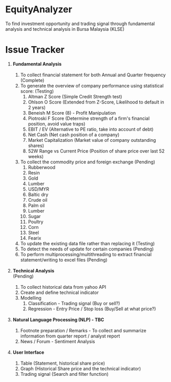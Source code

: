 # EquityAnalyzer
To find investment opportunity and trading signal through fundamental analysis and technical analysis in Bursa Malaysia (KLSE)

# Issue Tracker
<ol>
    <li> <b> Fundamental Analysis </b>
    <ol>
    <br/>
        <li> To collect financial statement for both Annual and Quarter frequency (Complete)
        <li> To generate the overview of company performance using statistical score: (Testing)
        <ol>
            <li> Altman Z Score (Simple Credit Strength test)
            <li> Ohlson O Score (Extended from Z-Score, Likelihood to default in 2 years)
            <li> Beneish M Score (8) - Profit Manipulation 
            <li> Piotroski F Score (Determine strength of a firm's financial position, avoid value traps)
            <li> EBIT / EV (Alternative to PE ratio, take into account of debt)
            <li> Net Cash (Net cash position of a company)
            <li> Market Capitalization (Market value of company outstanding shares)
            <li> 52W Range vs Current Price (Position of share price over last 52 weeks) 
        </ol>        
        <li> To collect the commodity price and foreign exchange  (Pending)      
            <ol>
                <li> Rubberwood
                <li> Resin
                <li> Gold
                <li> Lumber
                <li> USD/MYR
                <li> Baltic dry
                <li> Crude oil
                <li> Palm oil
                <li> Lumber
                <li> Sugar
                <li> Poultry
                <li> Corn
                <li> Steel
                <li> Fearix
            </ol>          
        <li> To update the existing data file rather than replacing it (Testing)
        <li> To detect the needs of update for certain companies (Pending)
        <li> To perform multiprocessing/multithreading to extract financial statement/writing to excel files (Pending)
    </ol>    
    <br/>
    <li> <b> Technical Analysis </b> <br/> (Pending)
    <ol>
    <br/>
        <li> To collect historical data from yahoo API
        <li> Create and define technical indicator        
        <li> Modelling        
            <ol>
                <li> Classification - Trading signal (Buy or sell?)
                <li> Regression - Entry Price / Stop loss (Buy/Sell at what price?) <br/>
            </ol>
    </ol> 
    <br/>
    <li> <b> Natural Language Processing (NLP) - TBC </b>    
    <ol>
    <br/>
        <li> Footnote preparation / Remarks
            - To collect and summarize information from quarter report / analyst report
        <li> News / Forum
            - Sentiment Analysis <br/>
    </ol>       
    <br/>
    <li> <b> User Interface </b>    
    <ol>
    <br/>        
        <li> Table (Statement, historical share price)
        <li> Graph (Historical Share price and the technical indicator)
        <li> Trading signal (Search and filter function)
    </ol>
</ol>  

